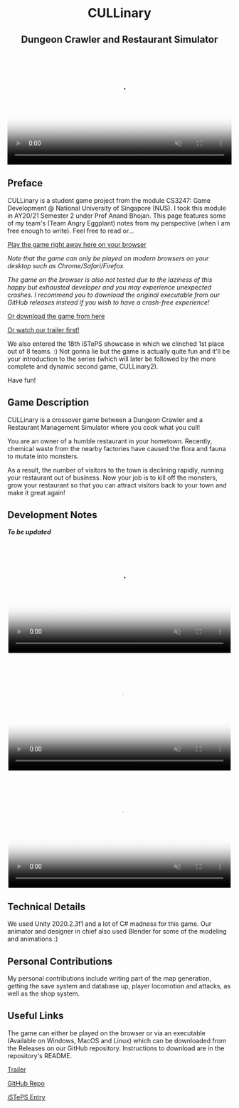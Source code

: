<h1 align="center">CULLinary</h1>

<h2 align="center">Dungeon Crawler and Restaurant Simulator</h2>

<p align="center">
<video style="margin: 0 auto; object-fit:fill; max-width:700px; width: 100%" autoplay loop muted playsinline poster="/markdown-img/cullinary/cullinary-gif.gif">
  <source src="/markdown-img/cullinary/cullinary-webm.webm" type="video/webm" />
  <source src="/markdown-img/cullinary/cullinary-vid.mp4" type="video/mp4" />
  <img src="/markdown-img/cullinary/cullinary-gif.gif" alt="CULLinary" title="Your browser does not support the <video> tag" />
</video >
</p>

## Preface

CULLinary is a student game project from the module CS3247: Game Development @ National University of Singapore (NUS). I took this module in AY20/21 Semester 2 under Prof Anand Bhojan. This page features some of my team's (Team Angry Eggplant) notes from my perspective (when I am free enough to write). Feel free to read or...

[Play the game right away here on your browser](https://www.simplydarren.com/projects/cull1)

_Note that the game can only be played on modern browsers on your desktop such as Chrome/Safari/Firefox._

_The game on the browser is also not tested due to the laziness of this happy but exhausted developer and you may experience unexpected crashes. I recommend you to download the original executable from our GitHub releases instead if you wish to have a crash-free experience!_

[Or download the game from here](https://github.com/AngryEggplantStudios/CULLinary/releases/tag/v1.4)

[Or watch our trailer first!](https://www.youtube.com/watch?v=SKpQ_maMmHE)

We also entered the 18th iSTePS showcase in which we clinched 1st place out of 8 teams. :) Not gonna lie but the game is actually quite fun and it'll be your introduction to the series (which will later be followed by the more complete and dynamic second game, CULLinary2).

Have fun!

## Game Description

CULLinary is a crossover game between a Dungeon Crawler and a Restaurant Management Simulator where you cook what you cull!

You are an owner of a humble restaurant in your hometown. Recently, chemical waste from the nearby factories have caused the flora and fauna to mutate into monsters.

As a result, the number of visitors to the town is declining rapidly, running your restaurant out of business. Now your job is to kill off the monsters, grow your restaurant so that you can attract visitors back to your town and make it great again!

## Development Notes

**_To be updated_**

<p align="center">
<video style="margin: 0 auto; object-fit:fill; max-width:500px; width: 100%" autoplay loop muted playsinline poster="/markdown-img/cullinary/combat.gif">
  <source src="/markdown-img/cullinary/combat.webm" type="video/webm" />
  <source src="/markdown-img/cullinary/combat.mp4" type="video/mp4" />
  <img src="/markdown-img/cullinary/combat.gif" alt="CULLinary combat" title="Your browser does not support the <video> tag" />
</video >
</p>

<p align="center">
<video style="margin: 0 auto; object-fit:fill; max-width:500px; width: 100%" autoplay loop muted playsinline poster="/markdown-img/cullinary/cook.gif">
  <source src="/markdown-img/cullinary/cook.webm" type="video/webm" />
  <source src="/markdown-img/cullinary/cook.mp4" type="video/mp4" />
  <img src="/markdown-img/cullinary/cook.gif" alt="CULLinary cook" title="Your browser does not support the <video> tag" />
</video >
</p>

<p align="center">
<video style="margin: 0 auto; object-fit:fill; max-width:500px; width: 100%" autoplay loop muted playsinline poster="/markdown-img/cullinary/mapgen.gif">
  <source src="/markdown-img/cullinary/mapgen.webm" type="video/webm" />
  <source src="/markdown-img/cullinary/mapgen.mp4" type="video/mp4" />
  <img src="/markdown-img/cullinary/mapgen.gif" alt="CULLinary mapgen" title="Your browser does not support the <video> tag" />
</video >
</p>

## Technical Details

We used Unity 2020.2.3f1 and a lot of C# madness for this game. Our animator and designer in chief also used Blender for some of the modeling and animations :)

## Personal Contributions

My personal contributions include writing part of the map generation, getting the save system and database up, player locomotion and attacks, as well as the shop system.

## Useful Links

The game can either be played on the browser or via an executable (Available on Windows, MacOS and Linux) which can be downloaded from the Releases on our GitHub repository. Instructions to download are in the repository's README.

[Trailer](https://www.youtube.com/watch?v=SKpQ_maMmHE)

[GitHub Repo](https://github.com/AngryEggplantStudios/CULLinary)

[iSTePS Entry](https://uvents.nus.edu.sg/event/18th-steps/module/CS3247/project/7)
